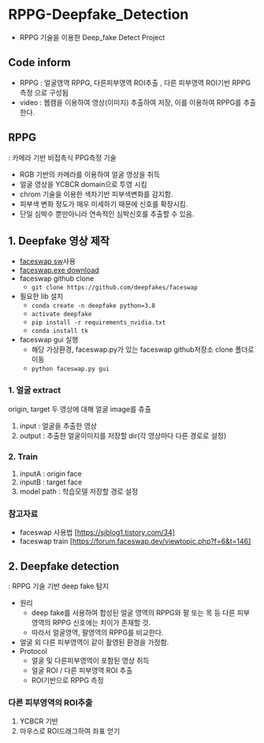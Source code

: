 # RPPG-Deepfake_Detection
- RPPG 기술을 이용한 Deep_fake Detect Project
## Code inform
- RPPG : 얼굴영역 RPPG, 다른피부영역 ROI추출 , 다른 피부영역 ROI기반 RPPG측정 으로 구성됨
- video : 웹캠을 이용하여 영상(이미지) 추출하여 저장, 이를 이용하여 RPPG를 추출한다.
## RPPG
: 카메라 기반 비접촉식 PPG측정 기술
- RGB 기반의 카메라를 이용하여 얼굴 영상을 취득
- 얼굴 영상을 YCBCR domain으로 투영 시킴
- chrom 기술을 이용한 색차기반 피부색변화를 감지함.
- 피부색 변화 정도가 매우 미세하기 때문에 신호를 확장시킴. 
- 단일 심박수 뿐만아니라 연속적인 심박신호를 추출할 수 있음.
## 1. Deepfake 영상 제작
- [faceswap sw](https://github.com/deepfakes/faceswap/blob/master/INSTALL.md)사용
- [faceswap.exe download](https://faceswap.dev/download/)
- faceswap github clone
  - ``` git clone https://github.com/deepfakes/faceswap ```
- 필요한 lib 설치
  - ```conda create -n deepfake python=3.8```
  - ```activate deepfake```
  - ```pip install -r requirements_nvidia.txt```
  - ```conda install tk```
- faceswap gui 실행
  - 해당 가상환경, faceswap.py가 있는 faceswap github저장소 clone 폴더로 이동
  - ```python faceswap.py gui```

### 1. 얼굴 extract
 origin, target 두 영상에 대해 얼굴 image를 츄츌
1. input : 얼굴을 추출한 영상
2. output : 추출한 얼굴이미지를 저장할 dir(각 영상마다 다른 경로로 설정)

### 2. Train 
1. inputA : origin face
2. inputB : target face
3. model path : 학습모델 저장할 경로 설정
### 참고자료
- faceswap 사용법 [https://sjblog1.tistory.com/34]
- faceswap train [https://forum.faceswap.dev/viewtopic.php?f=6&t=146]


## 2. Deepfake detection
: RPPG 기술 기반 deep fake 탐지
- 원리
  - deep fake를 사용하여 합성된 얼굴 영역의 RPPG와 팔 또는 목 등 다른 피부 영역의 RPPG 신호에는 차이가 존재할 것.
  - 따라서 얼굴영역, 팔영역의 RPPG를 비교한다.
- 얼굴 외 다른 피부영역이 같이 촬영된 환경을 가정함.
- Protocol
  - 얼굴 및 다른피부영역이 포함된 영상 취득
  - 얼굴 ROI / 다른 피부영역 ROI 추출
  - ROI기반으로 RPPG 측정
### 다른 피부영역의 ROI추출
1. YCBCR 기반
2. 마우스로 ROI드래그하여 좌표 얻기
